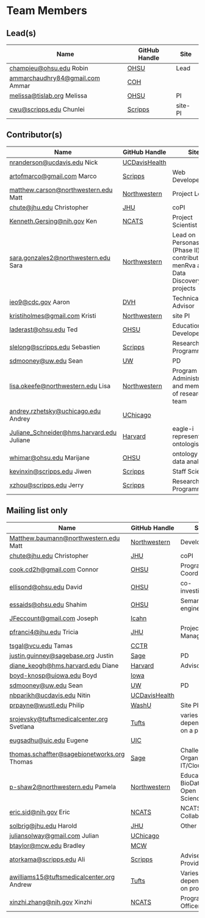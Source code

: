 # Team Members

## Lead(s)
Name | GitHub Handle | Site
-- | -- | --
champieu@ohsu.edu Robin | [OHSU](OHSU) | Lead
ammarchaudhry84@gmail.com Ammar | [COH](COH) | 
melissa@tislab.org Melissa | [OHSU](OHSU) | PI
cwu@scripps.edu Chunlei | [Scripps](Scripps) | site-PI

## Contributor(s)
Name | GitHub Handle | Site
-- | -- | --
nranderson@ucdavis.edu Nick | [UCDavisHealth](UCDavisHealth) | 
artofmarco@gmail.com Marco | [Scripps](Scripps) | Web Developer
matthew.carson@northwestern.edu Matt | [Northwestern](Northwestern) | Project Lead
chute@jhu.edu Christopher | [JHU](JHU) | coPI
Kenneth.Gersing@nih.gov Ken | [NCATS](NCATS) | Project Scientist
sara.gonzales2@northwestern.edu Sara | [Northwestern](Northwestern) | Lead on Personas (Phase II) and contributor to menRva and Data Discovery projects
ieo9@cdc.gov Aaron | [DVH](CDC/DVH) | Technical Advisor
kristiholmes@gmail.com Kristi | [Northwestern](Northwestern) | site PI
laderast@ohsu.edu Ted | [OHSU](OHSU) | Education Developer
slelong@scripps.edu Sebastien | [Scripps](Scripps) | Research Programmer
sdmooney@uw.edu Sean | [UW](UW) | PD
lisa.okeefe@northwestern.edu Lisa | [Northwestern](Northwestern) | Program Administrator and member of research team
andrey.rzhetsky@uchicago.edu Andrey | [UChicago](UChicago) | 
Juliane_Schneider@hms.harvard.edu Juliane | [Harvard](Harvard) | eagle-i representative, ontologist
whimar@ohsu.edu Marijane | [OHSU](OHSU) | ontology & data analysis
kevinxin@scripps.edu Jiwen | [Scripps](Scripps) | Staff Scientist
xzhou@scripps.edu Jerry | [Scripps](Scripps) | Research Programmer

## Mailing list only
Name | GitHub Handle | Site
-- | -- | --
Matthew.baumann@northwestern.edu Matt | [Northwestern](Northwestern) | Developer
chute@jhu.edu Christopher | [JHU](JHU) | coPI
cook.cd2h@gmail.com Connor | [OHSU](OHSU) | Program Coordinator
ellisond@ohsu.edu David | [OHSU](OHSU) | co-investigator
essaids@ohsu.edu Shahim | [OHSU](OHSU) | Semantic engineer 
JFeccount@gmail.com Joseph | [Icahn](Icahn) | 
pfranci4@jhu.edu Tricia | [JHU](JHU) | Project Manager
tsgal@vcu.edu Tamas | [CCTR](CCTR) | 
justin.guinney@sagebase.org Justin | [Sage](Sage) | PD
diane_keogh@hms.harvard.edu Diane | [Harvard](Harvard) | Advisor
boyd-knosp@uiowa.edu Boyd | [Iowa](Iowa) | 
sdmooney@uw.edu Sean | [UW](UW) | PD
nbparikh@ucdavis.edu Nitin | [UCDavisHealth](UCDavisHealth) | 
prpayne@wustl.edu Philip | [WashU](WashU) | Site PI
srojevsky@tuftsmedicalcenter.org Svetlana | [Tufts](Tufts) | varies depending on a project
eugsadhu@uic.edu Eugene | [UIC](UIC) | 
thomas.schaffter@sagebionetworks.org Thomas | [Sage](Sage) | Challenge Organization, IT/Cloud
p-shaw2@northwestern.edu Pamela | [Northwestern](Northwestern) | Education, BioData Club, Open Science
eric.sid@nih.gov Eric | [NCATS](NCATS) | NCATS/ORDR Collaborator
solbrig@jhu.edu Harold | [JHU](JHU) | Other
juliansolway@gmail.com Julian | [UChicago](UChicago) | 
btaylor@mcw.edu Bradley | [MCW](MCW) | 
atorkama@scripps.edu Ali | [Scripps](Scripps) | Adviser, Data Provider
awilliams15@tuftsmedicalcenter.org Andrew | [Tufts](Tufts) | Varies depending on project
xinzhi.zhang@nih.gov Xinzhi | [NCATS](NCATS) | Program Officer

